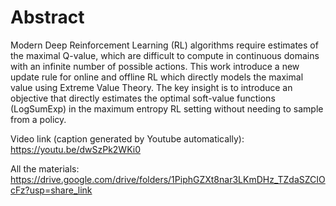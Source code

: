 # Abstract
Modern Deep Reinforcement Learning (RL) algorithms require estimates of the maximal Q-value, which are difficult to compute in continuous domains with an infinite number of possible actions. This work introduce a new update rule for online and offline RL which directly models the maximal value using Extreme Value Theory. The key insight is to introduce an objective that directly estimates the optimal soft-value functions (LogSumExp) in the maximum entropy RL setting without needing to sample from a policy. 

Video link (caption generated by Youtube automatically): https://youtu.be/dwSzPk2WKi0

All the materials: https://drive.google.com/drive/folders/1PiphGZXt8nar3LKmDHz_TZdaSZCIOcFz?usp=share_link
